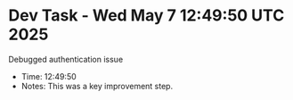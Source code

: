 # Dev Task - Wed May  7 12:49:50 UTC 2025
Debugged authentication issue
- Time: 12:49:50
- Notes: This was a key improvement step.
